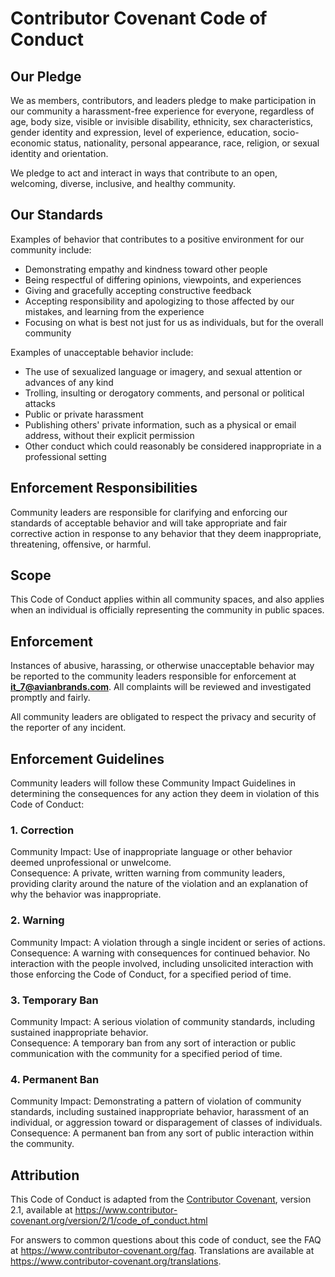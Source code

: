 # Contributor Covenant Code of Conduct

## Our Pledge

We as members, contributors, and leaders pledge to make participation in our community a harassment-free experience for everyone, regardless of age, body size, visible or invisible disability, ethnicity, sex characteristics, gender identity and expression, level of experience, education, socio-economic status, nationality, personal appearance, race, religion, or sexual identity and orientation.

We pledge to act and interact in ways that contribute to an open, welcoming, diverse, inclusive, and healthy community.

## Our Standards

Examples of behavior that contributes to a positive environment for our community include:

* Demonstrating empathy and kindness toward other people
* Being respectful of differing opinions, viewpoints, and experiences
* Giving and gracefully accepting constructive feedback
* Accepting responsibility and apologizing to those affected by our mistakes, and learning from the experience
* Focusing on what is best not just for us as individuals, but for the overall community

Examples of unacceptable behavior include:

* The use of sexualized language or imagery, and sexual attention or advances of any kind
* Trolling, insulting or derogatory comments, and personal or political attacks
* Public or private harassment
* Publishing others' private information, such as a physical or email address, without their explicit permission
* Other conduct which could reasonably be considered inappropriate in a professional setting

## Enforcement Responsibilities

Community leaders are responsible for clarifying and enforcing our standards of acceptable behavior and will take appropriate and fair corrective action in response to any behavior that they deem inappropriate, threatening, offensive, or harmful.

## Scope

This Code of Conduct applies within all community spaces, and also applies when an individual is officially representing the community in public spaces.

## Enforcement

Instances of abusive, harassing, or otherwise unacceptable behavior may be reported to the community leaders responsible for enforcement at **it_7@avianbrands.com**.
All complaints will be reviewed and investigated promptly and fairly.

All community leaders are obligated to respect the privacy and security of the reporter of any incident.

## Enforcement Guidelines

Community leaders will follow these Community Impact Guidelines in determining the consequences for any action they deem in violation of this Code of Conduct:

### 1. Correction
Community Impact: Use of inappropriate language or other behavior deemed unprofessional or unwelcome.  
Consequence: A private, written warning from community leaders, providing clarity around the nature of the violation and an explanation of why the behavior was inappropriate.

### 2. Warning
Community Impact: A violation through a single incident or series of actions.  
Consequence: A warning with consequences for continued behavior. No interaction with the people involved, including unsolicited interaction with those enforcing the Code of Conduct, for a specified period of time.

### 3. Temporary Ban
Community Impact: A serious violation of community standards, including sustained inappropriate behavior.  
Consequence: A temporary ban from any sort of interaction or public communication with the community for a specified period of time.

### 4. Permanent Ban
Community Impact: Demonstrating a pattern of violation of community standards, including sustained inappropriate behavior, harassment of an individual, or aggression toward or disparagement of classes of individuals.  
Consequence: A permanent ban from any sort of public interaction within the community.

## Attribution

This Code of Conduct is adapted from the [Contributor Covenant][homepage], version 2.1, available at
https://www.contributor-covenant.org/version/2/1/code_of_conduct.html

[homepage]: https://www.contributor-covenant.org

For answers to common questions about this code of conduct, see the FAQ at
https://www.contributor-covenant.org/faq. Translations are available at
https://www.contributor-covenant.org/translations.
